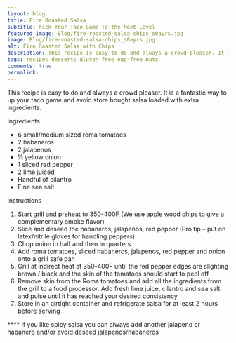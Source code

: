 ```yaml
---
layout: blog
title: Fire Roasted Salsa
subtitle: Kick Your Taco Game To the Next Level
featured-image: Blog/fire-roasted-salsa-chips_s0ayrs.jpg
image: Blog/fire-roasted-salsa-chips_s0ayrs.jpg
alt: Fire Roasted Salsa with Chips
description: This recipe is easy to do and always a crowd pleaser. It is a fantastic way to up your taco game.
tags: recipes desserts gluten-free egg-free nuts
comments: true
permalink:
---
```

This recipe is easy to do and always a crowd pleaser. It is a fantastic way to up your taco game and avoid store bought salsa loaded with extra ingredients. 

Ingredients
* 6 small/medium sized roma tomatoes
* 2 habaneros
* 2 jalapenos
* ½ yellow onion
* 1 sliced red pepper
* 2 lime juiced
* Handful of cilantro
* Fine sea salt

Instructions
1.	Start grill and preheat to 350-400F (We use apple wood chips to give a complementary smoke flavor)
2.	Slice and deseed the habaneros, jalapenos, red pepper (Pro tip – put on latex/nitrile gloves for handling peppers)
3.	Chop onion in half and then in quarters
4.	Add roma tomatoes, sliced habaneros, jalapenos, red pepper and onion onto a grill safe pan
5.	Grill at indirect heat at 350-400F until the red pepper edges are slighting brown / black and the skin of the tomatoes should start to peel off
6.	Remove skin from the Roma tomatoes and add all the ingredients from the grill to a food processor. Add fresh lime juice, cilantro and sea salt and pulse until it has reached your desired consistency
7.	Store in an airtight container and refrigerate salsa for at least 2 hours before serving

**** If you like spicy salsa you can always add another jalapeno or habanero and/or avoid deseed jalapenos/habaneros
